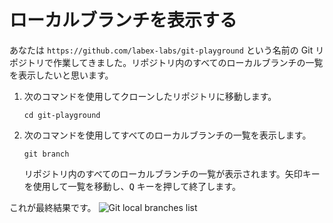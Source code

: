 # ローカルブランチを表示する

あなたは `https://github.com/labex-labs/git-playground` という名前の Git リポジトリで作業してきました。リポジトリ内のすべてのローカルブランチの一覧を表示したいと思います。

1. 次のコマンドを使用してクローンしたリポジトリに移動します。
   ```
   cd git-playground
   ```
2. 次のコマンドを使用してすべてのローカルブランチの一覧を表示します。
   ```
   git branch
   ```
   リポジトリ内のすべてのローカルブランチの一覧が表示されます。矢印キーを使用して一覧を移動し、<kbd>Q</kbd> キーを押して終了します。

これが最終結果です。
![Git local branches list](../assets/challenge-view-all-branches.png)
